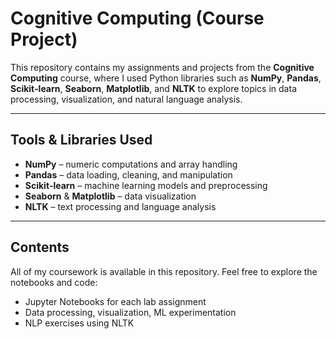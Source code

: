 # Cognitive Computing (Course Project)

This repository contains my assignments and projects from the **Cognitive Computing** course, where I used Python libraries such as **NumPy**, **Pandas**, **Scikit‑learn**, **Seaborn**, **Matplotlib**, and **NLTK** to explore topics in data processing, visualization, and natural language analysis.

---

##  Tools & Libraries Used

- **NumPy** – numeric computations and array handling  
- **Pandas** – data loading, cleaning, and manipulation  
- **Scikit‑learn** – machine learning models and preprocessing  
- **Seaborn** & **Matplotlib** – data visualization  
- **NLTK** – text processing and language analysis  

---

## Contents

All of my coursework is available in this repository. Feel free to explore the notebooks and code:

- Jupyter Notebooks for each lab assignment  
- Data processing, visualization, ML experimentation  
- NLP exercises using NLTK  




